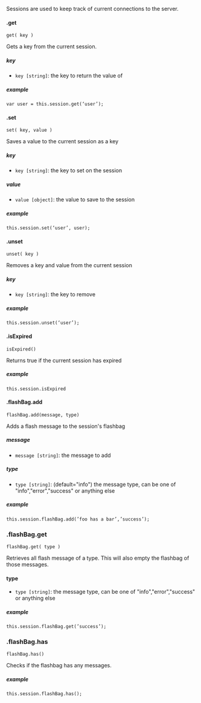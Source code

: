 Sessions are used to keep track of current connections to the server.

#### .get
`get( key )`

Gets a key from the current session.

##### key
- `key [string]`: the key to return the value of

##### example
```
var user = this.session.get(‘user’);
```

#### .set
`set( key, value )`

Saves a value to the current session as a key

##### key
- `key [string]`: the key to set on the session

##### value
- `value [object]`: the value to save to the session

##### example
```
this.session.set(‘user’, user);
```

#### .unset
`unset( key )`

Removes a key and value from the current session

##### key
- `key [string]`: the key to remove

##### example
```
this.session.unset(‘user’);
```

#### .isExpired
```
isExpired()
```

Returns true if the current session has expired

##### example
```
this.session.isExpired
```

#### .flashBag.add
`flashBag.add(message, type)`

Adds a flash message to the session's flashbag

##### message
- `message [string]`: the message to add

##### type
- `type [string]`: (default="info") the message type, can be one of "info","error","success" or anything else

##### example
```
this.session.flashBag.add(’foo has a bar’,’success’);
```

### .flashBag.get
`flashBag.get( type )`

Retrieves all flash message of a type. This will also empty the flashbag of those messages.

#### type
- `type [string]`: the message type, can be one of "info","error","success" or anything else

##### example
```
this.session.flashBag.get(’success’);
```

### .flashBag.has
`flashBag.has()`

Checks if the flashbag has any messages.

##### example
```
this.session.flashBag.has();
```

